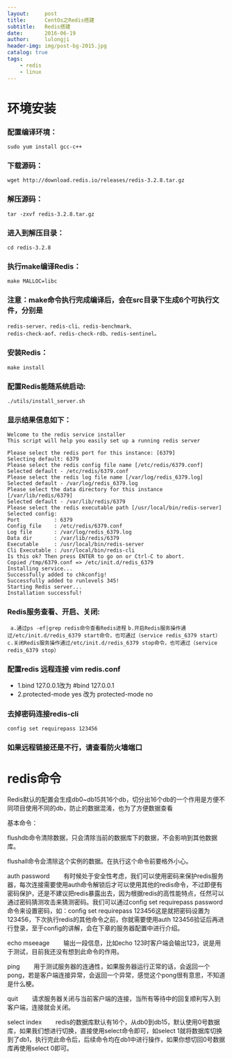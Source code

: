 ```yaml
---
layout:     post
title:      CentOs之Redis搭建
subtitle:   Redis搭建
date:       2016-06-19
author:     lulongji
header-img: img/post-bg-2015.jpg
catalog: true
tags:
    - redis
    - linux
---
```


# 环境安装

### 配置编译环境：
    sudo yum install gcc-c++
    
### 下载源码：
    wget http://download.redis.io/releases/redis-3.2.8.tar.gz

### 解压源码：
    tar -zxvf redis-3.2.8.tar.gz

### 进入到解压目录：
    cd redis-3.2.8

### 执行make编译Redis：
    make MALLOC=libc

### 注意：make命令执行完成编译后，会在src目录下生成6个可执行文件，分别是
    redis-server、redis-cli、redis-benchmark、          
    redis-check-aof、redis-check-rdb、redis-sentinel。

### 安装Redis：
    make install 
    
### 配置Redis能随系统启动:
    ./utils/install_server.sh

### 显示结果信息如下：
    Welcome to the redis service installer
    This script will help you easily set up a running redis server

    Please select the redis port for this instance: [6379] 
    Selecting default: 6379
    Please select the redis config file name [/etc/redis/6379.conf] 
    Selected default - /etc/redis/6379.conf
    Please select the redis log file name [/var/log/redis_6379.log] 
    Selected default - /var/log/redis_6379.log
    Please select the data directory for this instance [/var/lib/redis/6379] 
    Selected default - /var/lib/redis/6379
    Please select the redis executable path [/usr/local/bin/redis-server] 
    Selected config:
    Port           : 6379
    Config file    : /etc/redis/6379.conf
    Log file       : /var/log/redis_6379.log
    Data dir       : /var/lib/redis/6379
    Executable     : /usr/local/bin/redis-server
    Cli Executable : /usr/local/bin/redis-cli
    Is this ok? Then press ENTER to go on or Ctrl-C to abort.
    Copied /tmp/6379.conf => /etc/init.d/redis_6379
    Installing service...
    Successfully added to chkconfig!
    Successfully added to runlevels 345!
    Starting Redis server...
    Installation successful!


### Redis服务查看、开启、关闭:
``` a.通过ps -ef|grep redis命令查看Redis进程```
```b.开启Redis服务操作通过/etc/init.d/redis_6379 start命令，也可通过（service redis_6379 start）```
```c.关闭Redis服务操作通过/etc/init.d/redis_6379 stop命令，也可通过（service redis_6379 stop）```

### 配置redis 远程连接 vim redis.conf
- 1.bind 127.0.0.1改为 #bind 127.0.0.1
- 2.protected-mode yes 改为 protected-mode no

### 去掉密码连接redis-cli
    config set requirepass 123456

### 如果远程链接还是不行，请查看防火墙端口



# redis命令

Redis默认的配置会生成db0~db15共16个db，切分出16个db的一个作用是方便不同项目使用不同的db，防止的数据混淆，也为了方便数据查看



基本命令：

flushdb命令清除数据，只会清除当前的数据库下的数据，不会影响到其他数据库。

flushall命令会清除这个实例的数据。在执行这个命令前要格外小心。


auth password
　　有时候处于安全性考虑，我们可以使用密码来保护redis服务器，每次连接需要使用auth命令解锁后才可以使用其他的redis命令，不过即便有密码保护，还是不建议把redis暴露出去，因为根据redis的高性能特点，任然可以通过密码猜测攻击来猜测密码。我们可以通过config set requirepass password命令来设置密码，如：config set requirepass 123456这是就把密码设置为123456，下次执行redis的其他命令之前，你就需要使用auth 123456验证后再进行登录，至于config的讲解，会在下章的服务器配置中进行介绍。

echo mseeage
　　输出一段信息，比如echo 123时客户端会输出123，说是用于测试，目前我还没有想到此命令的作用。 

ping
　　用于测试服务器的连通性，如果服务器运行正常的话，会返回一个pong，若是客户端连接异常，会返回一个异常，感觉这个pong很有意思，不知道是什么梗。

quit
　　请求服务器关闭与当前客户端的连接，当所有等待中的回复顺利写入到客户端，连接就会关闭。 

select index
　　redis的数据库默认有16个，从db0到db15，默认使用0号数据库，如果我们想进行切换，直接使用select命令即可，如select 1就将数据库切换到了db1，执行完此命令后，后续命令均在db1中进行操作，如果你想切回0号数据库再使用select 0即可。


